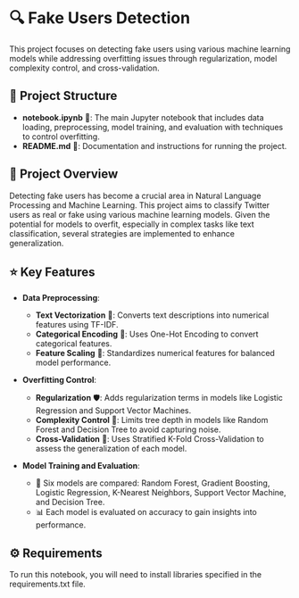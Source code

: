 # 🔍 Fake Users Detection 

This project focuses on detecting fake users using various machine learning models while addressing overfitting issues through regularization, model complexity control, and cross-validation.

## 📁 Project Structure

- **notebook.ipynb** 📓: The main Jupyter notebook that includes data loading, preprocessing, model training, and evaluation with techniques to control overfitting.
- **README.md** 📄: Documentation and instructions for running the project.

## 🧩 Project Overview

Detecting fake users has become a crucial area in Natural Language Processing and Machine Learning. This project aims to classify Twitter users as real or fake using various machine learning models. Given the potential for models to overfit, especially in complex tasks like text classification, several strategies are implemented to enhance generalization.

## ⭐ Key Features

- **Data Preprocessing**:
  - **Text Vectorization** 📝: Converts text descriptions into numerical features using TF-IDF.
  - **Categorical Encoding** 🔢: Uses One-Hot Encoding to convert categorical features.
  - **Feature Scaling** 📐: Standardizes numerical features for balanced model performance.

- **Overfitting Control**:
  - **Regularization** 🛡️: Adds regularization terms in models like Logistic Regression and Support Vector Machines.
  - **Complexity Control** 🌳: Limits tree depth in models like Random Forest and Decision Tree to avoid capturing noise.
  - **Cross-Validation** 🔄: Uses Stratified K-Fold Cross-Validation to assess the generalization of each model.

- **Model Training and Evaluation**:
  - 🧠 Six models are compared: Random Forest, Gradient Boosting, Logistic Regression, K-Nearest Neighbors, Support Vector Machine, and Decision Tree.
  - 📊 Each model is evaluated on accuracy to gain insights into performance.

## ⚙️ Requirements

To run this notebook, you will need to install libraries specified in the requirements.txt file.
